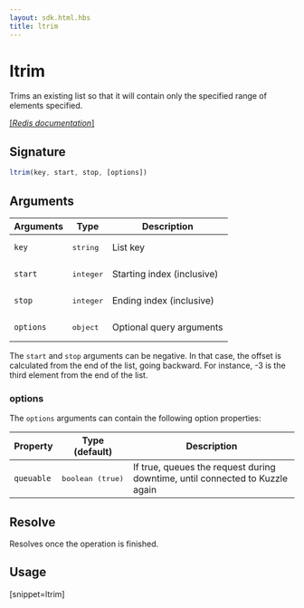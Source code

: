 ```yaml
---
layout: sdk.html.hbs
title: ltrim
---
```


# ltrim

Trims an existing list so that it will contain only the specified range of elements specified.

[[_Redis documentation_]](https://redis.io/commands/ltrim)

## Signature

```js
ltrim(key, start, stop, [options])
```

## Arguments

| Arguments    | Type    | Description |
|--------------|---------|-------------|
| `key` | <pre>string</pre> | List key |
| `start` | <pre>integer</pre> | Starting index (inclusive) |
| `stop` | <pre>integer</pre> | Ending index (inclusive) |
| ``options`` | <pre>object</pre> | Optional query arguments |

The `start` and `stop` arguments can be negative. In that case, the offset is calculated from the end of the list, going backward. For instance, -3 is the third element from the end of the list.

### options

The `options` arguments can contain the following option properties:

| Property   | Type (default)   | Description                       |
| ---------- | ------- | --------------------------------- |
| `queuable` | <pre>boolean (true)</pre> | If true, queues the request during downtime, until connected to Kuzzle again |

## Resolve

Resolves once the operation is finished.

## Usage

[snippet=ltrim]
